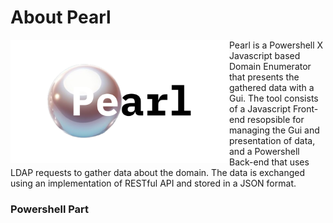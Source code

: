 <h1>About Pearl</h1>

<img src="https://github.com/michelangelosplinter/pearl/blob/main/Resources/Pearl_Logo.png" width=350 align=left>

Pearl is a Powershell X Javascript based Domain Enumerator that presents the gathered data with a Gui. The tool consists of a Javascript Front-end resopsible for managing the Gui and presentation of data, and a Powershell Back-end that uses LDAP requests to gather data about the domain. The data is exchanged using an implementation of RESTful API and stored in a JSON format.

<h3>Powershell Part</h3>
